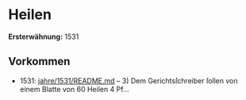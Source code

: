 # Heilen

**Ersterwähnung:** 1531

## Vorkommen
- 1531: [jahre/1531/README.md](../jahre/1531/README.md) – 3) Dem Gerichtsſchreiber ſollen von einem Blatte von
60 Heilen 4 Pf...
